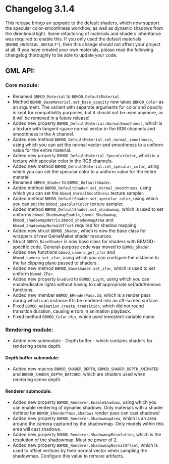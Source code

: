 # Changelog 3.1.4
This release brings an upgrade to the default shaders, which now support the specular color-smoothness workflow, as well as dynamic shadows from the directional light. Some refactoring of materials and shaders inheritance was required to enable this. If you only used the default materials (`BBMOD_MATERIAL_DEFAULT*`), then this change should not affect your project at all. If you have created your own materials, please read the following changelog thoroughly to be able to update your code.

## GML API:
### Core module:
* Renamed `BBMOD_Material` to `BBMOD_DefaultMaterial`.
* Method `BBMOD_BaseMaterial.set_base_opacity` now takes `BBMOD_Color` as an argument. The variant with separate arguments for color and opacity is kept for compatibility purposes, but it should not be used anymore, as it will be removed in a future release!
* Added new property `BBMOD_DefaultMaterial.NormalSmoothness`, which is a texture with tangent-space normal vector in the RGB channels and smoothness in the A channel.
* Added new method `BBMOD_DefaultMaterial.set_normal_smoothness`, using which you can set the normal vector and smoothness to a uniform value for the entire material.
* Added new property `BBMOD_DefaultMaterial.SpecularColor`, which is a texture with specular color in the RGB channels.
* Added new method `BBMOD_DefaultMaterial.set_specular_color`, using which you can set the specular color to a uniform value for the entire material.
* Renamed `BBMOD_Shader` to `BBMOD_DefaultShader`.
* Added method `BBMOD_DefaultShader.set_normal_smoothness`, using which you can set the `bbmod_NormalSmoothness` texture sampler.
* Added method `BBMOD_DefaultShader.set_specular_color`, using which you can set the `bbmod_SpecularColor` texture sampler.
* Added method `BBMOD_DefaultShader.set_shadowmap`, which is used to set uniforms `bbmod_ShadowmapEnable`, `bbmod_Shadowmap`, `bbmod_ShadowmapMatrix`,`bbmod_ShadowmapArea` and `bbmod_ShadowmapNormalOffset` required for shadow mapping.
* Added new struct `BBMOD_Shader`, which is now the base class for wrappers of raw GameMaker shader resources.
* Struct `BBMOD_BaseShader` is now base class for shaders with BBMOD-specific code. General-purpose code was moved to `BBMOD_Shader`.
* Added new functions `bbmod_camera_get_zfar` and `bbmod_camera_set_zfar`, using which you can configure the distance to the far clipping plane passed to shaders.
* Added new method `BBMOD_BaseShader.set_zfar`, which is used to set uniform `bbmod_ZFar`.
* Added new property `Enabled` to `BBMOD_Light`, using which you can enable/disable lights without having to call appropriate set/add/remove functions.
* Added new member `BBMOD_ERenderPass.Id`, which is a render pass during which can instance IDs be rendered into an off-screen surface.
* Fixed `BBMOD_Animation.create_transition`, which did not round transition duration, causing errors in animation playback.
* Fixed method `BBMOD_Color.Mix`, which used inexistent variable name.

### Rendering module:
* Added new submodule - Depth buffer - which contains shaders for rendering scene depth.

#### Depth buffer submodule:
* Added new macros `BBMOD_SHADER_DEPTH`, `BBMOD_SHADER_DEPTH_ANIMATED` and `BBMOD_SHADER_DEPTH_BATCHED`, which are shaders used when rendering scene depth.

#### Renderer submodule:
* Added new property `BBMOD_Renderer.EnableShadows`, using which you can enable rendering of dynamic shadows. Only materials with a shader defined for `BBMOD_ERenderPass.Shadows` render pass can cast shadows!
* Added new property `BBMOD_Renderer.ShadowmapArea`, which is an area around the camera captured by the shadowmap. Only models within this area will cast shadows.
* Added new property `BBMOD_Renderer.ShadowmapResolution`, which is the resolution of the shadowmap. Must be power of 2.
* Added new property `BBMOD_Renderer.ShadowmapNormalOffset`, which is used to offset vertices by their normal vector when sampling the shadowmap. Configure this value to remove artifacts.
